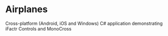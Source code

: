 # Airplanes
Cross-platform (Android, iOS and Windows) C# application demonstrating iFactr Controls and MonoCross
